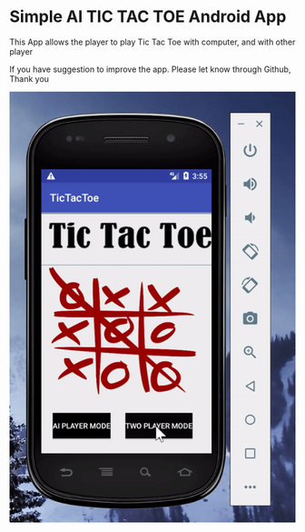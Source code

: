 <h1>Simple AI TIC TAC TOE Android App </h1>
<p>This App allows the player to play Tic Tac Toe with computer, and with other player</p>
<p>If you have suggestion to improve the app. Please let know through Github, Thank you</p>

<a><img src="./app.gif"></a>
